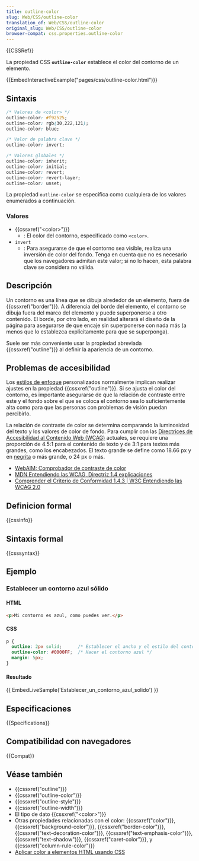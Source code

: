 ```yaml
---
title: outline-color
slug: Web/CSS/outline-color
translation_of: Web/CSS/outline-color
original_slug: Web/CSS/outline-color
browser-compat: css.properties.outline-color
---
```

{{CSSRef}}

La propiedad CSS **`outline-color`** establece el color del contorno de un elemento.

{{EmbedInteractiveExample("pages/css/outline-color.html")}}

## Sintaxis

```css
/* Valores de <color> */
outline-color: #f92525;
outline-color: rgb(30,222,121);
outline-color: blue;

/* Valor de palabra clave */
outline-color: invert;

/* Valores globales */
outline-color: inherit;
outline-color: initial;
outline-color: revert;
outline-color: revert-layer;
outline-color: unset;
```

La propiedad `outline-color` se especifica como cualquiera de los valores enumerados a continuación.

### Valores

- {{cssxref("&lt;color&gt;")}}
  - : El color del contorno, especificado como `<color>`.
- `invert`
  - : Para asegurarse de que el contorno sea visible, realiza una inversión de color del fondo. Tenga en cuenta que no es necesario que los navegadores admitan este valor; si no lo hacen, esta palabra clave se considera no válida.

## Descripción

Un contorno es una línea que se dibuja alrededor de un elemento, fuera de {{cssxref("border")}}. A diferencia del borde del elemento, el contorno se dibuja fuera del marco del elemento y puede superponerse a otro contenido. El borde, por otro lado, en realidad alterará el diseño de la página para asegurarse de que encaje sin superponerse con nada más (a menos que lo establezca explícitamente para que se superponga).

Suele ser más conveniente usar la propiedad abreviada {{cssxref("outline")}} al definir la apariencia de un contorno.

## Problemas de accesibilidad

Los [estilos de enfoque](/es/docs/Web/CSS/:focus) personalizados normalmente implican realizar ajustes en la propiedad {{cssxref("outline")}}. Si se ajusta el color del contorno, es importante asegurarse de que la relación de contraste entre este y el fondo sobre el que se coloca el contorno sea lo suficientemente alta como para que las personas con problemas de visión puedan percibirlo.

La relación de contraste de color se determina comparando la luminosidad del texto y los valores de color de fondo. Para cumplir con las [Directrices de Accesibilidad al Contenido Web (WCAG)](https://www.w3.org/WAI/standards-guidelines/wcag/) actuales, se requiere una proporción de 4.5:1 para el contenido de texto y de 3:1 para textos más grandes, como los encabezados. El texto grande se define como 18.66 px y en [negrita](/es/docs/Web/CSS/font-weight) o más grande, o 24 px o más.

- [WebAIM: Comprobador de contraste de color](https://webaim.org/resources/contrastchecker/)
- [MDN Entendiendo las WCAG, Directriz 1.4 explicaciones](/es/docs/Web/Accessibility/Understanding_WCAG/Perceivable#guideline_1.4_make_it_easier_for_users_to_see_and_hear_content_including_separating_foreground_from_background)
- [Comprender el Criterio de Conformidad 1.4.3 | W3C Entendiendo las WCAG 2.0](https://www.w3.org/TR/UNDERSTANDING-WCAG20/visual-audio-contrast-contrast.html)

## Definicion formal

{{cssinfo}}

## Sintaxis formal

{{csssyntax}}

## Ejemplo

### Establecer un contorno azul sólido

#### HTML

```html
<p>Mi contorno es azul, como puedes ver.</p>
```

#### CSS

```css
p {
  outline: 2px solid;      /* Establecer el ancho y el estilo del contorno */
  outline-color: #0000FF;  /* Hacer el contorno azul */
  margin: 5px;
}
```

#### Resultado

{{ EmbedLiveSample('Establecer_un_contorno_azul_solido') }}

## Especificaciones

{{Specifications}}

## Compatibilidad con navegadores

{{Compat}}

## Véase también

- {{cssxref("outline")}}
- {{cssxref("outline-color")}}
- {{cssxref("outline-style")}}
- {{cssxref("outline-width")}}
- El tipo de dato {{cssxref("&lt;color&gt;")}}
- Otras propiedades relacionadas con el color: {{cssxref("color")}}, {{cssxref("background-color")}}, {{cssxref("border-color")}}, {{cssxref("text-decoration-color")}}, {{cssxref("text-emphasis-color")}}, {{cssxref("text-shadow")}}, {{cssxref("caret-color")}}, y {{cssxref("column-rule-color")}}
- [Aplicar color a elementos HTML usando CSS](/en-US/docs/Web/CSS/CSS_Colors/Applying_color)
